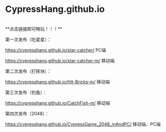 # CypressHang.github.io 
<br/>
**点击链接即可畅玩！！！**  
<br/>

第一次发布（吃星星）： 

https://cypresshang.github.io/star-catcher/     PC端

https://cypresshang.github.io/star-catcher-m/   移动端

第二次发布（打砖块）：

https://cypresshang.github.io/Hit-Bricks-m/  移动端

第三次发布（钓鱼）：

https://cypresshang.github.io/CatchFish-m/  移动端

第四次发布（2048）：

https://cypresshang.github.io/CypressGame_2048_mAndPC/ 移动端、PC端
